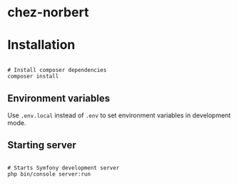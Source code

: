 # chez-norbert

# Installation

```shell

# Install composer dependencies
composer install

```

## Environment variables

Use `.env.local` instead of `.env` to set environment variables in development mode.

## Starting server

```shell

# Starts Symfony development server
php bin/console server:run

```